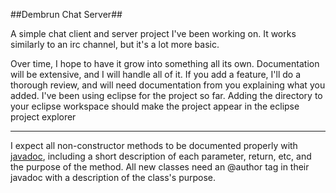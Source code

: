 ##Dembrun Chat Server##

A simple chat client and server project I've been working on. It works similarly to an irc channel, but it's a lot more basic. 

Over time, I hope to have it grow into something all its own. Documentation will be extensive, and I will handle all of it. If you add a feature, I'll do a thorough review, and will need documentation from you explaining what you added. I've been using eclipse for the project so far. Adding the directory to your eclipse workspace should make the project appear in the eclipse project explorer

---

I expect all non-constructor methods to be documented properly with [javadoc](http://www.oracle.com/technetwork/articles/java/index-137868.html), including a short description of each parameter, return, etc, and the purpose of the method. All new classes need an @author tag in their javadoc with a description of the class's purpose.
